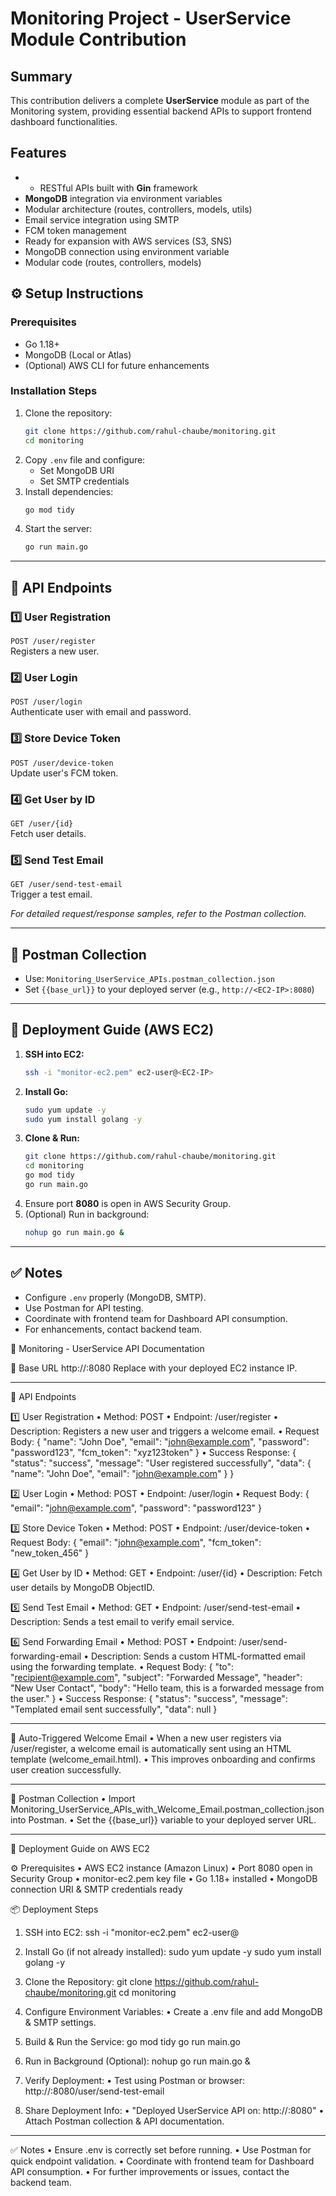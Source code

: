
# Monitoring Project - UserService Module Contribution
## Summary
This contribution delivers a complete **UserService** module as part of the Monitoring system, providing essential backend APIs to support frontend dashboard functionalities.

## Features
- - RESTful APIs built with **Gin** framework
- **MongoDB** integration via environment variables
- Modular architecture (routes, controllers, models, utils)
- Email service integration using SMTP
- FCM token management
- Ready for expansion with AWS services (S3, SNS)
- MongoDB connection using environment variable
- Modular code (routes, controllers, models)

## ⚙️ Setup Instructions

### Prerequisites
- Go 1.18+
- MongoDB (Local or Atlas)
- (Optional) AWS CLI for future enhancements

### Installation Steps
1. Clone the repository:
   ```bash
   git clone https://github.com/rahul-chaube/monitoring.git
   cd monitoring
   ```
2. Copy `.env` file and configure:
   - Set MongoDB URI
   - Set SMTP credentials
3. Install dependencies:
   ```bash
   go mod tidy
   ```
4. Start the server:
   ```bash
   go run main.go
   ```

---

## 🚀 API Endpoints

### 1️⃣ **User Registration**  
`POST /user/register`  
Registers a new user.

### 2️⃣ **User Login**  
`POST /user/login`  
Authenticate user with email and password.

### 3️⃣ **Store Device Token**  
`POST /user/device-token`  
Update user's FCM token.

### 4️⃣ **Get User by ID**  
`GET /user/{id}`  
Fetch user details.

### 5️⃣ **Send Test Email**  
`GET /user/send-test-email`  
Trigger a test email.

_For detailed request/response samples, refer to the Postman collection._

---

## 📂 Postman Collection
- Use: `Monitoring_UserService_APIs.postman_collection.json`
- Set `{{base_url}}` to your deployed server (e.g., `http://<EC2-IP>:8080`)

---

## 🚀 Deployment Guide (AWS EC2)

1. **SSH into EC2:**
   ```bash
   ssh -i "monitor-ec2.pem" ec2-user@<EC2-IP>
   ```
2. **Install Go:**
   ```bash
   sudo yum update -y
   sudo yum install golang -y
   ```
3. **Clone & Run:**
   ```bash
   git clone https://github.com/rahul-chaube/monitoring.git
   cd monitoring
   go mod tidy
   go run main.go
   ```
4. Ensure port **8080** is open in AWS Security Group.
5. (Optional) Run in background:
   ```bash
   nohup go run main.go &
   ```

---

## ✅ Notes
- Configure `.env` properly (MongoDB, SMTP).
- Use Postman for API testing.
- Coordinate with frontend team for Dashboard API consumption.
- For enhancements, contact backend team.

📄 Monitoring - UserService API Documentation

📍 Base URL
http://<EC2-IP>:8080
Replace <EC2-IP> with your deployed EC2 instance IP.

________________________________________
🚀 API Endpoints

1️⃣ User Registration
• Method: POST
• Endpoint: /user/register
• Description: Registers a new user and triggers a welcome email.
• Request Body:
{
   "name": "John Doe",
   "email": "john@example.com",
   "password": "password123",
   "fcm_token": "xyz123token"
}
• Success Response:
{
   "status": "success",
   "message": "User registered successfully",
   "data": {
      "name": "John Doe",
      "email": "john@example.com"
   }
}

2️⃣ User Login
• Method: POST
• Endpoint: /user/login
• Request Body:
{
   "email": "john@example.com",
   "password": "password123"
}

3️⃣ Store Device Token
• Method: POST
• Endpoint: /user/device-token
• Request Body:
{
   "email": "john@example.com",
   "fcm_token": "new_token_456"
}

4️⃣ Get User by ID
• Method: GET
• Endpoint: /user/{id}
• Description: Fetch user details by MongoDB ObjectID.

5️⃣ Send Test Email
• Method: GET
• Endpoint: /user/send-test-email
• Description: Sends a test email to verify email service.

6️⃣ Send Forwarding Email
• Method: POST
• Endpoint: /user/send-forwarding-email
• Description: Sends a custom HTML-formatted email using the forwarding template.
• Request Body:
{
   "to": "recipient@example.com",
   "subject": "Forwarded Message",
   "header": "New User Contact",
   "body": "Hello team, this is a forwarded message from the user."
}
• Success Response:
{
   "status": "success",
   "message": "Templated email sent successfully",
   "data": null
}

________________________________________
📧 Auto-Triggered Welcome Email
• When a new user registers via /user/register, a welcome email is automatically sent using an HTML template (welcome_email.html).
• This improves onboarding and confirms user creation successfully.

________________________________________
📂 Postman Collection
• Import Monitoring_UserService_APIs_with_Welcome_Email.postman_collection.json into Postman.
• Set the {{base_url}} variable to your deployed server URL.

________________________________________
🚀 Deployment Guide on AWS EC2

⚙️ Prerequisites
• AWS EC2 instance (Amazon Linux)
• Port 8080 open in Security Group
• monitor-ec2.pem key file
• Go 1.18+ installed
• MongoDB connection URI & SMTP credentials ready

📦 Deployment Steps

1. SSH into EC2:
ssh -i "monitor-ec2.pem" ec2-user@<EC2-IP>

2. Install Go (if not already installed):
sudo yum update -y
sudo yum install golang -y

3. Clone the Repository:
git clone https://github.com/rahul-chaube/monitoring.git
cd monitoring

4. Configure Environment Variables:
• Create a .env file and add MongoDB & SMTP settings.

5. Build & Run the Service:
go mod tidy
go run main.go

6. Run in Background (Optional):
nohup go run main.go &

7. Verify Deployment:
• Test using Postman or browser:
http://<EC2-IP>:8080/user/send-test-email

8. Share Deployment Info:
• "Deployed UserService API on: http://<EC2-IP>:8080"
• Attach Postman collection & API documentation.

________________________________________
✅ Notes
• Ensure .env is correctly set before running.
• Use Postman for quick endpoint validation.
• Coordinate with frontend team for Dashboard API consumption.
• For further improvements or issues, contact the backend team.